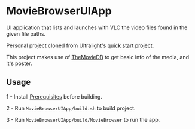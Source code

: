 # MovieBrowserUIApp

UI application that lists and launches with VLC the video files found in the given file paths.

Personal project cloned from Ultralight's [quick start project](https://github.com/ultralight-ux/ultralight-quick-start).

This project makes use of [TheMovieDB](https://www.themoviedb.org/) to get basic info of the media, and it's poster.

## Usage

1 - Install [Prerequisites](https://docs.ultralig.ht/docs/installing-prerequisites) before building.

2 - Run `MovieBrowserUIApp/build.sh` to build project.

3 - Run `MovieBrowserUIApp/build/MovieBrowser` to run the app.